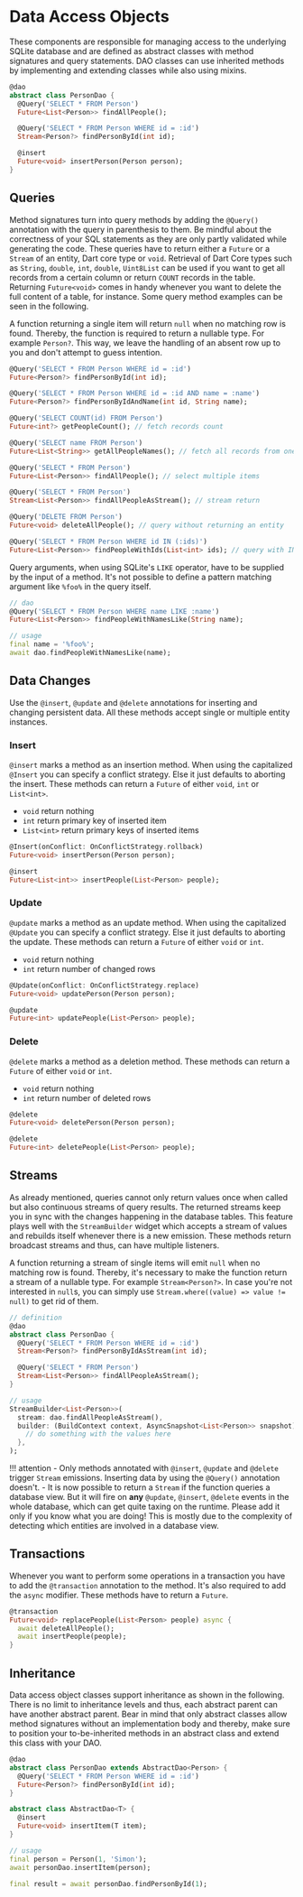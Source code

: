 # Data Access Objects

These components are responsible for managing access to the underlying SQLite database and are defined as abstract classes with method signatures and query statements.
DAO classes can use inherited methods by implementing and extending classes while also using mixins.

```dart
@dao
abstract class PersonDao {
  @Query('SELECT * FROM Person')
  Future<List<Person>> findAllPeople();

  @Query('SELECT * FROM Person WHERE id = :id')
  Stream<Person?> findPersonById(int id);

  @insert
  Future<void> insertPerson(Person person);
}
```

## Queries
Method signatures turn into query methods by adding the `@Query()` annotation with the query in parenthesis to them.
Be mindful about the correctness of your SQL statements as they are only partly validated while generating the code.
These queries have to return either a `Future` or a `Stream` of an entity, Dart core type or `void`. 
Retrieval of Dart Core types such as `String`, `double`, `int`, `double`, `Uint8List` can be used if you want to get all records from a certain column or return `COUNT` records in the table. 
Returning `Future<void>` comes in handy whenever you want to delete the full content of a table, for instance. 
Some query method examples can be seen in the following.

A function returning a single item will return `null` when no matching row is found.
Thereby, the function is required to return a nullable type.
For example `Person?`.
This way, we leave the handling of an absent row up to you and don't attempt to guess intention.

```dart
@Query('SELECT * FROM Person WHERE id = :id')
Future<Person?> findPersonById(int id);

@Query('SELECT * FROM Person WHERE id = :id AND name = :name')
Future<Person?> findPersonByIdAndName(int id, String name);

@Query('SELECT COUNT(id) FROM Person')
Future<int?> getPeopleCount(); // fetch records count

@Query('SELECT name FROM Person')
Future<List<String>> getAllPeopleNames(); // fetch all records from one column

@Query('SELECT * FROM Person')
Future<List<Person>> findAllPeople(); // select multiple items

@Query('SELECT * FROM Person')
Stream<List<Person>> findAllPeopleAsStream(); // stream return

@Query('DELETE FROM Person')
Future<void> deleteAllPeople(); // query without returning an entity

@Query('SELECT * FROM Person WHERE id IN (:ids)')
Future<List<Person>> findPeopleWithIds(List<int> ids); // query with IN clause
```

Query arguments, when using SQLite's `LIKE` operator, have to be supplied by the input of a method.
It's not possible to define a pattern matching argument like `%foo%` in the query itself.

```dart
// dao
@Query('SELECT * FROM Person WHERE name LIKE :name')
Future<List<Person>> findPeopleWithNamesLike(String name);

// usage
final name = '%foo%';
await dao.findPeopleWithNamesLike(name);
```

## Data Changes
Use the `@insert`, `@update` and `@delete` annotations for inserting and changing persistent data.
All these methods accept single or multiple entity instances.

### Insert

`@insert` marks a method as an insertion method.
When using the capitalized `@Insert` you can specify a conflict strategy.
Else it just defaults to aborting the insert.
These methods can return a `Future` of either `void`, `int` or `List<int>`.
- `void` return nothing
- `int` return primary key of inserted item
- `List<int>` return primary keys of inserted items

```dart
@Insert(onConflict: OnConflictStrategy.rollback)
Future<void> insertPerson(Person person);

@insert
Future<List<int>> insertPeople(List<Person> people);
```

### Update

`@update` marks a method as an update method.
When using the capitalized `@Update` you can specify a conflict strategy.
Else it just defaults to aborting the update.
These methods can return a `Future` of either `void` or `int`.
- `void` return nothing
- `int` return number of changed rows

```dart
@Update(onConflict: OnConflictStrategy.replace)
Future<void> updatePerson(Person person);

@update
Future<int> updatePeople(List<Person> people);
```

### Delete

`@delete` marks a method as a deletion method.
These methods can return a `Future` of either `void` or `int`.
- `void` return nothing
- `int` return number of deleted rows

```dart
@delete
Future<void> deletePerson(Person person);

@delete
Future<int> deletePeople(List<Person> people);
```

## Streams
As already mentioned, queries cannot only return values once when called but also continuous streams of query results.
The returned streams keep you in sync with the changes happening in the database tables.
This feature plays well with the `StreamBuilder` widget which accepts a stream of values and rebuilds itself whenever there is a new emission.
These methods return broadcast streams and thus, can have multiple listeners.

A function returning a stream of single items will emit `null` when no matching row is found.
Thereby, it's necessary to make the function return a stream of a nullable type.
For example `Stream<Person?>`.
In case you're not interested in `null`s, you can simply use `Stream.where((value) => value != null)` to get rid of them.

```dart
// definition
@dao
abstract class PersonDao {
  @Query('SELECT * FROM Person WHERE id = :id')
  Stream<Person?> findPersonByIdAsStream(int id);

  @Query('SELECT * FROM Person')
  Stream<List<Person>> findAllPeopleAsStream();
}

// usage
StreamBuilder<List<Person>>(
  stream: dao.findAllPeopleAsStream(),
  builder: (BuildContext context, AsyncSnapshot<List<Person>> snapshot) {
    // do something with the values here
  },
);
```

!!! attention
    - Only methods annotated with `@insert`, `@update` and `@delete` trigger `Stream` emissions.
      Inserting data by using the `@Query()` annotation doesn't.
    - It is now possible to return a `Stream` if the function queries a database view. But it will fire on **any**
      `@update`, `@insert`, `@delete` events in the whole database, which can get quite taxing on the runtime. Please add it only if you know what you are doing!
      This is mostly due to the complexity of detecting which entities are involved in a database view.

## Transactions
Whenever you want to perform some operations in a transaction you have to add the `@transaction` annotation to the method.
It's also required to add the `async` modifier. These methods have to return a `Future`.

```dart
@transaction
Future<void> replacePeople(List<Person> people) async {
  await deleteAllPeople();
  await insertPeople(people);
}
```

## Inheritance
Data access object classes support inheritance as shown in the following.
There is no limit to inheritance levels and thus, each abstract parent can have another abstract parent.
Bear in mind that only abstract classes allow method signatures without an implementation body and thereby, make sure to position your to-be-inherited methods in an abstract class and extend this class with your DAO.

```dart
@dao
abstract class PersonDao extends AbstractDao<Person> {
  @Query('SELECT * FROM Person WHERE id = :id')
  Future<Person?> findPersonById(int id);
}

abstract class AbstractDao<T> {
  @insert
  Future<void> insertItem(T item);
}

// usage
final person = Person(1, 'Simon');
await personDao.insertItem(person);

final result = await personDao.findPersonById(1);
```
